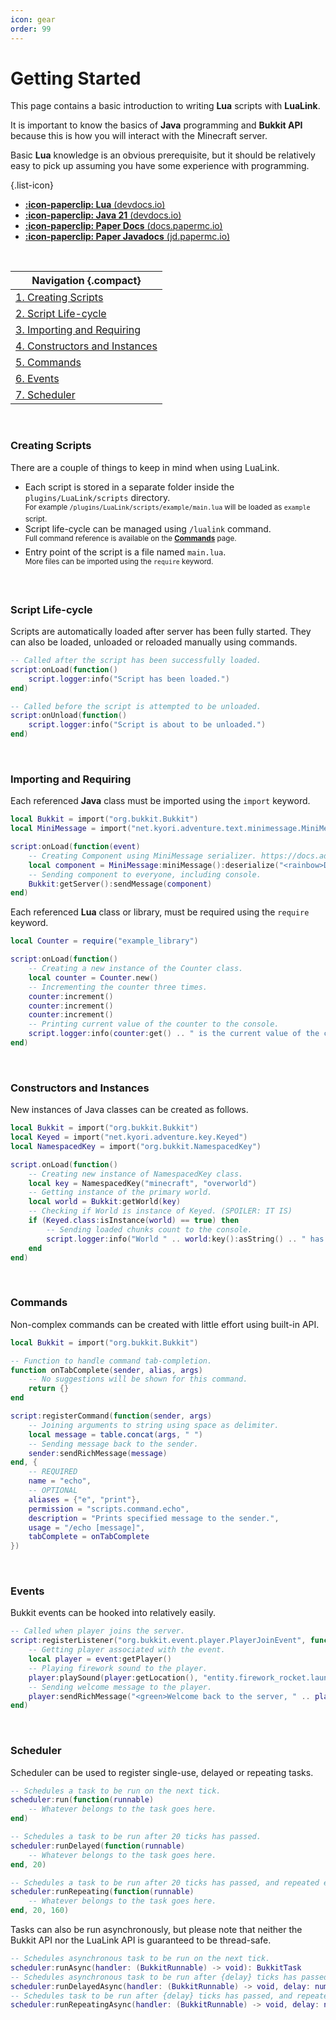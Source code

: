 ```yaml
---
icon: gear
order: 99
---
```

# Getting Started
This page contains a basic introduction to writing **Lua** scripts with **LuaLink**.

It is important to know the basics of **Java** programming and **Bukkit API** because this is how you will interact with the Minecraft server.

Basic **Lua** knowledge is an obvious prerequisite, but it should be relatively easy to pick up assuming you have some experience with programming.

{.list-icon}
- [**:icon-paperclip: Lua** (devdocs.io)](https://devdocs.io/lua/)
- [**:icon-paperclip: Java 21** (devdocs.io)](https://devdocs.io/openjdk~21/)
- [**:icon-paperclip: Paper Docs** (docs.papermc.io)](https://docs.papermc.io/paper/dev/api)
- [**:icon-paperclip: Paper Javadocs** (jd.papermc.io)](https://jd.papermc.io/paper/1.21.5/)

<br />

| Navigation {.compact}                                        | 
| ------------------------------------------------------------ |
| [1. Creating Scripts](#creating-scripts)                     |
| [2. Script Life-cycle](#script-life-cycle)                   |
| [3. Importing and Requiring](#importing-and-requiring)       |
| [4. Constructors and Instances](#constructors-and-instances) |
| [5. Commands](#commands)                                     |
| [6. Events](#events)                                         |
| [7. Scheduler](#scheduler)                                   |

<br />

### Creating Scripts
There are a couple of things to keep in mind when using LuaLink.
- Each script is stored in a separate folder inside the `plugins/LuaLink/scripts` directory.  
  <sup>For example `/plugins/LuaLink/scripts/example/main.lua` will be loaded as `example` script.</sup>
- Script life-cycle can be managed using `/lualink` command.  
  <sup>Full command reference is available on the **[Commands](commands.md)** page.</sup>
- Entry point of the script is a file named `main.lua`.  
  <sup>More files can be imported using the `require` keyword.</sup>

<br />

### Script Life-cycle
Scripts are automatically loaded after server has been fully started. They can also be loaded, unloaded or reloaded manually using commands.
```lua
-- Called after the script has been successfully loaded.
script:onLoad(function()
    script.logger:info("Script has been loaded.")
end)

-- Called before the script is attempted to be unloaded.
script:onUnload(function()
    script.logger:info("Script is about to be unloaded.")
end)
```

<br />

### Importing and Requiring
Each referenced **Java** class must be imported using the `import` keyword.
```lua
local Bukkit = import("org.bukkit.Bukkit")
local MiniMessage = import("net.kyori.adventure.text.minimessage.MiniMessage")

script:onLoad(function(event)
    -- Creating Component using MiniMessage serializer. https://docs.advntr.dev/minimessage/index.html
    local component = MiniMessage:miniMessage():deserialize("<rainbow>Did you know you can make rainbow text?!")
    -- Sending component to everyone, including console.
    Bukkit:getServer():sendMessage(component)
end)
```
Each referenced **Lua** class or library, must be required using the `require` keyword.
```lua
local Counter = require("example_library")

script:onLoad(function()
    -- Creating a new instance of the Counter class.
    local counter = Counter.new()
    -- Incrementing the counter three times.
    counter:increment()
    counter:increment()
    counter:increment()
    -- Printing current value of the counter to the console.
    script.logger:info(counter:get() .. " is the current value of the counter.")
end)
```

<br />

### Constructors and Instances
New instances of Java classes can be created as follows.
```lua
local Bukkit = import("org.bukkit.Bukkit")
local Keyed = import("net.kyori.adventure.key.Keyed")
local NamespacedKey = import("org.bukkit.NamespacedKey")

script.onLoad(function()
    -- Creating new instance of NamespacedKey class.
    local key = NamespacedKey("minecraft", "overworld")
    -- Getting instance of the primary world.
    local world = Bukkit:getWorld(key)
    -- Checking if World is instance of Keyed. (SPOILER: IT IS)
    if (Keyed.class:isInstance(world) == true) then 
        -- Sending loaded chunks count to the console.
        script.logger:info("World " .. world:key():asString() .. " has " .. world:getChunkCount() .. " chunks loaded.")
    end
end)
```

<br />

### Commands
Non-complex commands can be created with little effort using built-in API.
```lua
local Bukkit = import("org.bukkit.Bukkit")

-- Function to handle command tab-completion.
function onTabComplete(sender, alias, args)
    -- No suggestions will be shown for this command.
    return {}
end

script:registerCommand(function(sender, args)
    -- Joining arguments to string using space as delimiter.
    local message = table.concat(args, " ")
    -- Sending message back to the sender.
    sender:sendRichMessage(message)
end, {
    -- REQUIRED
    name = "echo",
    -- OPTIONAL
    aliases = {"e", "print"},
    permission = "scripts.command.echo",
    description = "Prints specified message to the sender.",
    usage = "/echo [message]",
    tabComplete = onTabComplete
})
```

<br />

### Events 
Bukkit events can be hooked into relatively easily.
```lua
-- Called when player joins the server.
script:registerListener("org.bukkit.event.player.PlayerJoinEvent", function(event)
    -- Getting player associated with the event. 
    local player = event:getPlayer()
    -- Playing firework sound to the player.
    player:playSound(player:getLocation(), "entity.firework_rocket.launch", 1.0, 1.0)
    -- Sending welcome message to the player.
    player:sendRichMessage("<green>Welcome back to the server, " .. player:getName() .. "!")
end)
```

<br />

### Scheduler
Scheduler can be used to register single-use, delayed or repeating tasks.
```lua
-- Schedules a task to be run on the next tick.
scheduler:run(function(runnable)
    -- Whatever belongs to the task goes here.
end)

-- Schedules a task to be run after 20 ticks has passed. 
scheduler:runDelayed(function(runnable)
    -- Whatever belongs to the task goes here.
end, 20)

-- Schedules a task to be run after 20 ticks has passed, and repeated every 160 ticks.
scheduler:runRepeating(function(runnable)
    -- Whatever belongs to the task goes here.
end, 20, 160)
```

Tasks can also be run asynchronously, but please note that neither the Bukkit API nor the LuaLink API is guaranteed to be thread-safe.
```lua
-- Schedules asynchronous task to be run on the next tick.
scheduler:runAsync(handler: (BukkitRunnable) -> void): BukkitTask
-- Schedules asynchronous task to be run after {delay} ticks has passed.
scheduler:runDelayedAsync(handler: (BukkitRunnable) -> void, delay: number): BukkitTask
-- Schedules task to be run after {delay} ticks has passed, and repeated every {period} ticks.
scheduler:runRepeatingAsync(handler: (BukkitRunnable) -> void, delay: number, period: number): BukkitTask
```